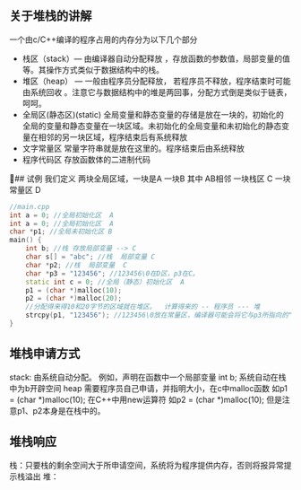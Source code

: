 ## 关于堆栈的讲解
一个由c/C++编译的程序占用的内存分为以下几个部分
- 栈区（stack）— 由编译器自动分配释放 ，存放函数的参数值，局部变量的值等。其操作方式类似于数据结构中的栈。
- 堆区（heap） — 一般由程序员分配释放， 若程序员不释放，程序结束时可能由系统回收 。注意它与数据结构中的堆是两回事，分配方式倒是类似于链表，呵呵。
- 全局区(静态区)(static) 全局变量和静态变量的存储是放在一块的，初始化的全局的变量和静态变量在一块区域。未初始化的全局变量和未初始化的静态变量在相邻的另一块区域，程序结束后有系统释放
- 文字常量区 常量字符串就是放在这里的。程序结束后由系统释放
- 程序代码区 存放函数体的二进制代码

## 试例
我们定义
两块全局区域，一块是A  一块B 其中 AB相邻
一块栈区  C 
一块常量区  D

```cpp
//main.cpp
int a = 0; //全局初始化区  A
int a = 0; //全局初始化区  A 
char *p1; //全局未初始化区 B
main() {
    int b; //栈 存放局部变量 --> C
    char s[] = "abc"; //栈  局部变量 C
    char *p2; //栈  局部变量  C
    char *p3 = "123456"; //123456\0在D区，p3在C。 
    static int c = 0; //全局（静态）初始化区  A
    p1 = (char *)malloc(10);
    p2 = (char *)malloc(20);
    //分配得来得10和20字节的区域就在堆区。  计算得来的 -- 程序员 --- 堆
    strcpy(p1, "123456"); //123456\0放在常量区，编译器可能会将它与p3所指向的"123456"优化成一个地方。
}
```

## 堆栈申请方式
stack:
由系统自动分配。 例如，声明在函数中一个局部变量 int b; 系统自动在栈中为b开辟空间
heap 
需要程序员自己申请，并指明大小，在c中malloc函数
如p1 = (char *)malloc(10);
在C++中用new运算符
如p2 = (char *)malloc(10);
但是注意p1、p2本身是在栈中的。


## 堆栈响应
栈：只要栈的剩余空间大于所申请空间，系统将为程序提供内存，否则将报异常提示栈溢出
堆： 